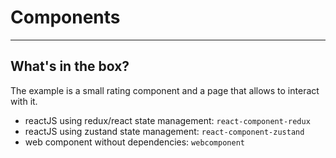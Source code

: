 # Components

---

## What's in the box?<!-- .element: class="r-fit-text" -->

The example is a small rating component and a page that allows to interact with it.

- reactJS using redux/react state management: `react-component-redux`
- reactJS using zustand state management: `react-component-zustand`
- web component without dependencies: `webcomponent`
